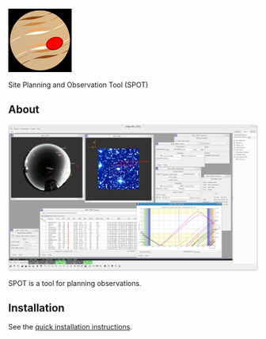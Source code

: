 ![SPOT logo](doc/_static/spot-128x128.png)

Site Planning and Observation Tool (SPOT) 

## About

![SPOT screenshot](doc/screenshot-wd1200.png)

SPOT is a tool for planning observations.

## Installation

See the [quick installation instructions](INSTALL.md).



